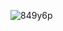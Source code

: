 ![849y6p](https://github.com/ahmadbasyouni10/Notes-Website-Python-Databases/assets/120362910/ce3acab6-3165-491e-bdae-1fd8b86cb1c4)
